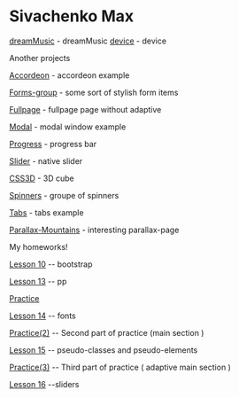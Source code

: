 # Sivachenko Max
[dreamMusic](https://sevamax.github.io/finished%20projects/dreammusic/) - dreamMusic
[device](https://sevamax.github.io/device/) - device 

Another projects 

[Accordeon](https://sevamax.github.io/accordeon/) - accordeon example

[Forms-group](https://sevamax.github.io/forms-group/) - some sort of stylish form items

[Fullpage](https://sevamax.github.io/Fullpage/) - fullpage page without adaptive

[Modal](https://sevamax.github.io/modal/) - modal window example

[Progress](https://sevamax.github.io/progress/) - progress bar

[Slider](https://sevamax.github.io/slider/) - native slider

[CSS3D](https://sevamax.github.io/css3d/) - 3D cube

[Spinners](https://sevamax.github.io/spinners/) - groupe of spinners

[Tabs](https://sevamax.github.io/tab/) - tabs example

[Parallax-Mountains](https://sevamax.github.io/Parallax) - interesting parallax-page













My homeworks!

[Lesson 10](https://sevamax.github.io/lesson%2010/ "Homework") -- bootstrap

[Lesson 13](https://sevamax.github.io/lesson%2013/ "Homework") -- pp

[Practice](https://sevamax.github.io/Practice/ "Homework")

[Lesson 14](https://sevamax.github.io/fonts(%D0%94%D0%97)/ "Homework") -- fonts


[Practice(2)](https://sevamax.github.io/practice(2)/ "Homework") --  Second part of practice (main section )

[Lesson 15](https://sevamax.github.io/lesson%2015/ "Homework") -- pseudo-classes and pseudo-elements

[Practice(3)](https://sevamax.github.io/practice(3)%20-%20mobile/ "Homework") -- Third part of practice ( adaptive main section )    

[Lesson 16](https://sevamax.github.io/lesson%20_16/ "Homework") --sliders

